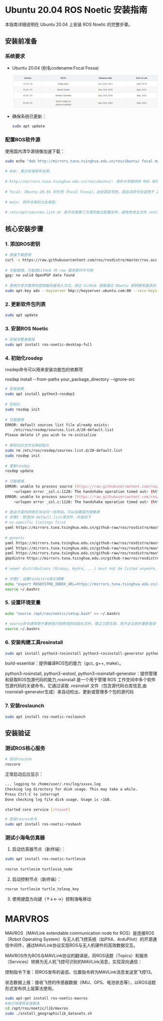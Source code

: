 # Ubuntu 20.04 ROS Noetic 安装指南

本指南详细说明在 Ubuntu 20.04 上安装 ROS Noetic 的完整步骤。

## 安装前准备

### 系统要求
- Ubuntu 20.04 (别名codename:Focal Fossa)

  <img src="images\ROS1与Ubuntu版本对应关系.png" alt="版本对应关系" />

- 确保系统已更新：
  ```bash
  sudo apt update
  ```

### 配置ROS软件源
使用国内清华源镜像加速下载：
```bash
sudo echo "deb http://mirrors.tuna.tsinghua.edu.cn/ros/ubuntu/ focal main" > /etc/apt/sources.list.d/ros-latest.list

# deb: 表示标准软件仓库。

# http://mirrors.tuna.tsinghua.edu.cn/ros/ubuntu/: 清华大学提供的 ROS 软件源镜像地址。

# focal: Ubuntu 20.04 的代号（Focal Fossa），此处固定写死，因此该命令仅适用于 20.04。

# main: 软件仓库的分支类型。

# /etc/apt/sources.list.d/ 用于存放第三方源的独立配置文件，避免修改主文件 /etc/apt/sources.list
```

## 核心安装步骤

### 1. 添加ROS密钥
```bash
# 直接下载密钥
curl -s https://raw.githubusercontent.com/ros/rosdistro/master/ros.asc | sudo apt-key add -

# 可能报错，可能是GitHub 的 raw 服务暂时不可用
gpg: no valid OpenPGP data found

# 更换为官方推荐的密钥服务器导入方式，绕过 GitHub 直接通过 Ubuntu 密钥服务器添加：
sudo apt-key adv --keyserver hkp://keyserver.ubuntu.com:80 --recv-keys C1CF6E31E6BADE8868B172B4F42ED6FBAB17C654
```

### 2. 更新软件包列表
```bash
sudo apt update
```

### 3. 安装ROS Noetic
```bash
# 安装完整桌面版
sudo apt install ros-noetic-desktop-full
```

### 4. 初始化rosdep

rosdep命令可以用来安装功能包的依赖项

rosdep install --from-paths your_package_directory --ignore-src

```bash
# 安装依赖
sudo apt install python3-rosdep2

# 初始化
sudo rosdep init

# 可能报错
ERROR: default sources list file already exists:
	/etc/ros/rosdep/sources.list.d/20-default.list
Please delete if you wish to re-initialize

# 删除对应文件后再初始化
sudo rm /etc/ros/rosdep/sources.list.d/20-default.list
sudo rosdep init

# 更新rosdep
rosdep update

# 可能报错
ERROR: unable to process source [https://raw.githubusercontent.com/ros/rosdistro/master/rosdep/base.yaml]:
	<urlopen error _ssl.c:1128: The handshake operation timed out> (https://raw.githubusercontent.com/ros/rosdistro/master/rosdep/base.yaml)
ERROR: unable to process source [https://raw.githubusercontent.com/ros/rosdistro/master/rosdep/python.yaml]:
	<urlopen error _ssl.c:1128: The handshake operation timed out> (https://raw.githubusercontent.com/ros/rosdistro/master/rosdep/python.yaml)

# 是由于国内网络无法访问一些网站，可以设置国内镜像源
# 步骤1：修改20-default.list源文件，内容如下
# os-specific listings first
yaml https://mirrors.tuna.tsinghua.edu.cn/github-raw/ros/rosdistro/master/rosdep/osx-homebrew.yaml osx

# generic
yaml https://mirrors.tuna.tsinghua.edu.cn/github-raw/ros/rosdistro/master/rosdep/base.yaml
yaml https://mirrors.tuna.tsinghua.edu.cn/github-raw/ros/rosdistro/master/rosdep/python.yaml
yaml https://mirrors.tuna.tsinghua.edu.cn/github-raw/ros/rosdistro/master/rosdep/ruby.yaml
gbpdistro https://mirrors.tuna.tsinghua.edu.cn/github-raw/ros/rosdistro/master/releases/fuerte.yaml fuerte

# newer distributions (Groovy, Hydro, ...) must not be listed anymore, they are being fetched from the rosdistro index.yaml instead

# 步骤2：设置rosdistro索引镜像
echo "export ROSDISTRO_INDEX_URL=https://mirrors.tuna.tsinghua.edu.cn/rosdistro/index-v4.yaml" >> ~/.bashrc
source ~/.bashrc

```


### 5. 设置环境变量
```bash
echo "source /opt/ros/noetic/setup.bash" >> ~/.bashrc

# source命令通常用于重新执行刚修改的初始化文件，使之立即生效，而不必注销并重新登录
source ~/.bashrc
```

### 6. 安装构建工具rosinstall
```bash
sudo apt install python3-rosinstall python3-rosinstall-generator python3-wstool build-essential
```

build-essential：提供编译ROS包的能力（gcc, g++, make）。

python3-rosinstall, python3-wstool, python3-rosinstall-generator：提供管理和获取ROS包源代码的能力,rosinstall 是一个用于管理 ROS 工作空间中多个软件包源代码的关键命令。它通过读取 .rosinstall 文件（包含源代码仓库信息,由rosinstall-generator生成）来自动检出、更新或管理多个包的源代码

### 7. 安装roslaunch
```bash
sudo apt install ros-noetic-roslaunch
```

## 安装验证

### 测试ROS核心服务
```bash
# 启动roscore
roscore
```
正常启动后应显示：
```bash
... logging to /home/user/.ros/log/xxxxx.log
Checking log directory for disk usage. This may take a while.
Press Ctrl-C to interrupt
Done checking log file disk usage. Usage is <1GB.

started core service [/rosout]
```
```bash
# 安装rosrun命令
sudo apt install ros-noetic-rosbash
```

### 测试小海龟仿真器
1. 启动仿真器节点（新终端）：
```bash
sudo apt install ros-noetic-turtlesim

rosrun turtlesim turtlesim_node
 ```
2. 启动控制节点（新终端）：
```bash
rosrun turtlesim turtle_teleop_key
```
3. 使用键盘方向键（↑↓←→）控制海龟移动

# MARVROS

MAVROS（MAVLink extendable communication node for ROS）是连接ROS（Robot Operating System）与无人机飞控系统（如PX4、ArduPilot）的开源通信中间件，通过MAVLink协议实现ROS与无人机硬件的高效数据交互。

MAVROS作为ROS与MAVLink协议的翻译层，将ROS话题（Topics）和服务（Services）转换为无人机飞控可识别的MAVLink消息，实现双向通信：

控制指令下发：将ROS发布的姿态、位置指令转为MAVLink消息发送至飞控13。

状态数据上报：接收飞控的传感器数据（IMU、GPS、电池状态等），以ROS话题形式发布供上层算法使用。

```bash
sudo apt-get install ros-noetic-mavros
#执行地理库安装脚本
cd /opt/ros/noetic/lib/mavros
sudo ./install_geographiclib_datasets.sh
```